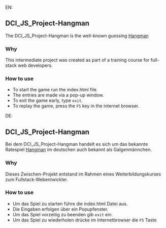 EN:
## DCI_JS_Project-Hangman
The DCI_JS_Project-Hangman is the well-known guessing [Hangman](https://en.wikipedia.org/wiki/Hangman_(game))

### Why
This intermediate project was created as part of a training course for full-stack web developers.

### How to use
- To start the game run the index.html file.
- The entries are made via a pop-up window.
- To exit the game early, type `exit`.
- To replay the game, press the `F5` key in the internet browser.

DE:
## DCI_JS_Project-Hangman
Bei dem DCI_JS_Project-Hangman handelt es sich um das bekannte Ratespiel [Hangman](https://de.wikipedia.org/wiki/Galgenm%C3%A4nnchen) im deutschen auch bekannt als Galgenmännchen.

### Why
Dieses Zwischen-Projekt entstand im Rahmen eines Weiterbildungskurses zum Fullstack-Webentwickler. 

### How to use
- Um das Spiel zu starten führe die index.html Datei aus.
- Die Eingaben erfolgen über ein Popupfenster.
- Um das Spiel vorzeitig zu beenden gib `exit` ein.
- Um das Spiel zu wiederholen drücke im Internetbrowser die `F5` Taste

